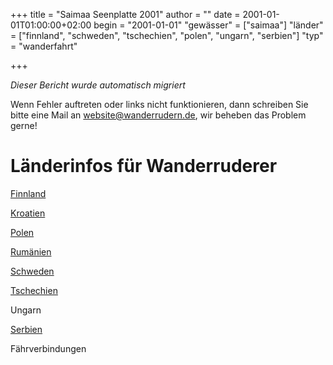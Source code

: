 +++
title = "Saimaa Seenplatte 2001"
author = ""
date = 2001-01-01T01:00:00+02:00
begin = "2001-01-01"
"gewässer" = ["saimaa"]
"länder" = ["finnland", "schweden", "tschechien", "polen", "ungarn", "serbien"]
"typ" = "wanderfahrt"

+++


*Dieser Bericht wurde automatisch migriert*

Wenn Fehler auftreten oder links nicht funktionieren, dann schreiben Sie bitte eine Mail an website@wanderrudern.de, wir beheben das Problem gerne!



# Länderinfos für Wanderruderer


[Finnland](/berichte/2007/tips_saimaa_07)

[Kroatien](/berichte/2007/tips_kroatien)

[Polen](/berichte/2012/tips_zu_polenwanderfahrten)

[Rumänien](/berichte/2010/tips_rumaenienfahrten)

[Schweden](/berichte/2010/tips_fur_schwedenwanderfahrten)

[Tschechien](/berichte/2010/tips_tschechien)

Ungarn

[Serbien](/berichte/2012/serbien_2012_tips)

Fährverbindungen